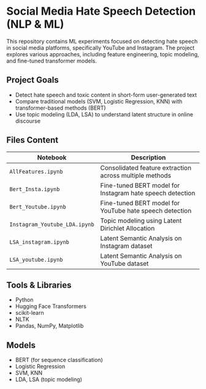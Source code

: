 # Social Media Hate Speech Detection (NLP & ML)

This repository contains ML experiments focused on detecting hate speech in social media platforms, specifically YouTube and Instagram. The project explores various  approaches, including feature engineering, topic modeling, and fine-tuned transformer models.

## Project Goals
- Detect hate speech and toxic content in short-form user-generated text
- Compare traditional models (SVM, Logistic Regression, KNN) with transformer-based methods (BERT)
- Use topic modeling (LDA, LSA) to understand latent structure in online discourse

## Files Content 

| Notebook | Description |
|----------|-------------|
| `AllFeatures.ipynb` | Consolidated feature extraction across multiple methods |
| `Bert_Insta.ipynb` | Fine-tuned BERT model for Instagram hate speech detection |
| `Bert_Youtube.ipynb` | Fine-tuned BERT model for YouTube hate speech detection |
| `Instagram_Youtube_LDA.ipynb` | Topic modeling using Latent Dirichlet Allocation |
| `LSA_instagram.ipynb` | Latent Semantic Analysis on Instagram dataset |
| `LSA_youtube.ipynb` | Latent Semantic Analysis on YouTube dataset |

## Tools & Libraries
- Python
- Hugging Face Transformers
- scikit-learn
- NLTK
- Pandas, NumPy, Matplotlib

## Models
- BERT (for sequence classification)
- Logistic Regression
- SVM, KNN
- LDA, LSA (topic modeling)
